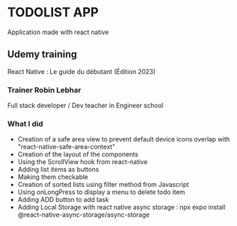 # TODOLIST APP

Application made with react native

## Udemy training

React Native : Le guide du débutant (Édition 2023)

### Trainer Robin Lebhar

Full stack developer / Dev teacher in Engineer school

### What I did

- Creation of a safe area view to prevent default device icons overlap with "react-native-safe-area-context"
- Creation of the layout of the components
- Using the ScrollView hook from react-native
- Adding list items as buttons
- Making them checkable
- Creation of sorted lists using filter method from Javascript
- Using onLongPress to display a menu to delete todo item
- Adding ADD button to add task
- Adding Local Storage with react native async storage : npx expo install @react-native-async-storage/async-storage   